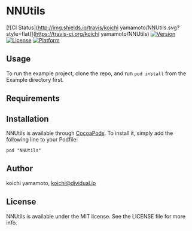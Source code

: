 # NNUtils

[![CI Status](http://img.shields.io/travis/koichi yamamoto/NNUtils.svg?style=flat)](https://travis-ci.org/koichi yamamoto/NNUtils)
[![Version](https://img.shields.io/cocoapods/v/NNUtils.svg?style=flat)](http://cocoadocs.org/docsets/NNUtils)
[![License](https://img.shields.io/cocoapods/l/NNUtils.svg?style=flat)](http://cocoadocs.org/docsets/NNUtils)
[![Platform](https://img.shields.io/cocoapods/p/NNUtils.svg?style=flat)](http://cocoadocs.org/docsets/NNUtils)

## Usage

To run the example project, clone the repo, and run `pod install` from the Example directory first.

## Requirements

## Installation

NNUtils is available through [CocoaPods](http://cocoapods.org). To install
it, simply add the following line to your Podfile:

    pod "NNUtils"

## Author

koichi yamamoto, koichi@dividual.jp

## License

NNUtils is available under the MIT license. See the LICENSE file for more info.


